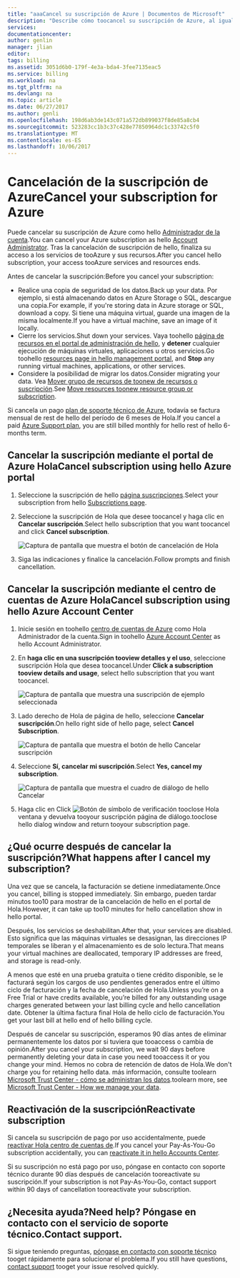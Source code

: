 ```yaml
---
title: "aaaCancel su suscripción de Azure | Documentos de Microsoft"
description: "Describe cómo toocancel su suscripción de Azure, al igual que la suscripción de prueba gratuita de Hola"
services: 
documentationcenter: 
author: genlin
manager: jlian
editor: 
tags: billing
ms.assetid: 3051d6b0-179f-4e3a-bda4-3fee7135eac5
ms.service: billing
ms.workload: na
ms.tgt_pltfrm: na
ms.devlang: na
ms.topic: article
ms.date: 06/27/2017
ms.author: genli
ms.openlocfilehash: 198d6ab3de143c071a572db899037f8de85a8cb4
ms.sourcegitcommit: 523283cc1b3c37c428e77850964dc1c33742c5f0
ms.translationtype: MT
ms.contentlocale: es-ES
ms.lasthandoff: 10/06/2017
---
```

# <a name="cancel-your-subscription-for-azure"></a><span data-ttu-id="cb2ea-103">Cancelación de la suscripción de Azure</span><span class="sxs-lookup"><span data-stu-id="cb2ea-103">Cancel your subscription for Azure</span></span>

<span data-ttu-id="cb2ea-104">Puede cancelar su suscripción de Azure como hello [Administrador de la cuenta](billing-subscription-transfer.md#whoisaa).</span><span class="sxs-lookup"><span data-stu-id="cb2ea-104">You can cancel your Azure subscription as hello [Account Administrator](billing-subscription-transfer.md#whoisaa).</span></span> <span data-ttu-id="cb2ea-105">Tras la cancelación de suscripción de hello, finaliza su acceso a los servicios de tooAzure y sus recursos.</span><span class="sxs-lookup"><span data-stu-id="cb2ea-105">After you cancel hello subscription, your access tooAzure services and resources ends.</span></span>

<span data-ttu-id="cb2ea-106">Antes de cancelar la suscripción:</span><span class="sxs-lookup"><span data-stu-id="cb2ea-106">Before you cancel your subscription:</span></span>

* <span data-ttu-id="cb2ea-107">Realice una copia de seguridad de los datos.</span><span class="sxs-lookup"><span data-stu-id="cb2ea-107">Back up your data.</span></span> <span data-ttu-id="cb2ea-108">Por ejemplo, si está almacenando datos en Azure Storage o SQL, descargue una copia.</span><span class="sxs-lookup"><span data-stu-id="cb2ea-108">For example, if you're storing data in Azure storage or SQL, download a copy.</span></span> <span data-ttu-id="cb2ea-109">Si tiene una máquina virtual, guarde una imagen de la misma localmente.</span><span class="sxs-lookup"><span data-stu-id="cb2ea-109">If you have a virtual machine, save an image of it locally.</span></span>
* <span data-ttu-id="cb2ea-110">Cierre los servicios.</span><span class="sxs-lookup"><span data-stu-id="cb2ea-110">Shut down your services.</span></span> <span data-ttu-id="cb2ea-111">Vaya toohello [página de recursos en el portal de administración de hello](https://ms.portal.azure.com/?flight=1#blade/HubsExtension/Resources/resourceType/Microsoft.Resources%2Fresources), y **detener** cualquier ejecución de máquinas virtuales, aplicaciones u otros servicios.</span><span class="sxs-lookup"><span data-stu-id="cb2ea-111">Go toohello [resources page in hello management portal](https://ms.portal.azure.com/?flight=1#blade/HubsExtension/Resources/resourceType/Microsoft.Resources%2Fresources), and **Stop** any running virtual machines, applications, or other services.</span></span>
* <span data-ttu-id="cb2ea-112">Considere la posibilidad de migrar los datos.</span><span class="sxs-lookup"><span data-stu-id="cb2ea-112">Consider migrating your data.</span></span> <span data-ttu-id="cb2ea-113">Vea [Mover grupo de recursos de toonew de recursos o suscripción](../azure-resource-manager/resource-group-move-resources.md).</span><span class="sxs-lookup"><span data-stu-id="cb2ea-113">See [Move resources toonew resource group or subscription](../azure-resource-manager/resource-group-move-resources.md).</span></span>

<span data-ttu-id="cb2ea-114">Si cancela un pago [plan de soporte técnico de Azure](https://azure.microsoft.com/support/plans/), todavía se factura mensual de rest de hello del período de 6 meses de Hola.</span><span class="sxs-lookup"><span data-stu-id="cb2ea-114">If you cancel a paid [Azure Support plan](https://azure.microsoft.com/support/plans/), you are still billed monthly for hello rest of hello 6-months term.</span></span>

## <a name="cancel-subscription-using-hello-azure-portal"></a><span data-ttu-id="cb2ea-115">Cancelar la suscripción mediante el portal de Azure Hola</span><span class="sxs-lookup"><span data-stu-id="cb2ea-115">Cancel subscription using hello Azure portal</span></span>

1. <span data-ttu-id="cb2ea-116">Seleccione la suscripción de hello [página suscripciones](https://portal.azure.com/#blade/Microsoft_Azure_Billing/SubscriptionsBlade).</span><span class="sxs-lookup"><span data-stu-id="cb2ea-116">Select your subscription from hello [Subscriptions page](https://portal.azure.com/#blade/Microsoft_Azure_Billing/SubscriptionsBlade).</span></span>

1. <span data-ttu-id="cb2ea-117">Seleccione la suscripción de Hola que desee toocancel y haga clic en **Cancelar suscripción**.</span><span class="sxs-lookup"><span data-stu-id="cb2ea-117">Select hello subscription that you want toocancel and click **Cancel subscription**.</span></span>

    ![Captura de pantalla que muestra el botón de cancelación de Hola](./media/billing-how-to-cancel-azure-subscription/cancel_ibiza.png)

1. <span data-ttu-id="cb2ea-119">Siga las indicaciones y finalice la cancelación.</span><span class="sxs-lookup"><span data-stu-id="cb2ea-119">Follow prompts and finish cancellation.</span></span>

## <a name="cancel-subscription-using-hello-azure-account-center"></a><span data-ttu-id="cb2ea-120">Cancelar la suscripción mediante el centro de cuentas de Azure Hola</span><span class="sxs-lookup"><span data-stu-id="cb2ea-120">Cancel subscription using hello Azure Account Center</span></span>

1. <span data-ttu-id="cb2ea-121">Inicie sesión en toohello [centro de cuentas de Azure](https://account.windowsazure.com/subscriptions) como Hola Administrador de la cuenta.</span><span class="sxs-lookup"><span data-stu-id="cb2ea-121">Sign in toohello [Azure Account Center](https://account.windowsazure.com/subscriptions) as hello Account Administrator.</span></span>

1. <span data-ttu-id="cb2ea-122">En **haga clic en una suscripción tooview detalles y el uso**, seleccione suscripción Hola que desea toocancel.</span><span class="sxs-lookup"><span data-stu-id="cb2ea-122">Under **Click a subscription tooview details and usage**, select hello subscription that you want toocancel.</span></span>

    ![Captura de pantalla que muestra una suscripción de ejemplo seleccionada](./media/billing-how-to-cancel-azure-subscription/Selectsub.png)

1. <span data-ttu-id="cb2ea-124">Lado derecho de Hola de página de hello, seleccione **Cancelar suscripción**.</span><span class="sxs-lookup"><span data-stu-id="cb2ea-124">On hello right side of hello page, select **Cancel Subscription**.</span></span>

    ![Captura de pantalla que muestra el botón de hello Cancelar suscripción](./media/billing-how-to-cancel-azure-subscription/cancelsub.png)

1. <span data-ttu-id="cb2ea-126">Seleccione **Sí, cancelar mi suscripción**.</span><span class="sxs-lookup"><span data-stu-id="cb2ea-126">Select **Yes, cancel my subscription**.</span></span>

    ![Captura de pantalla que muestra el cuadro de diálogo de hello Cancelar](./media/billing-how-to-cancel-azure-subscription/cancelbox.png)

1. <span data-ttu-id="cb2ea-128">Haga clic en </span><span class="sxs-lookup"><span data-stu-id="cb2ea-128">Click</span></span> ![Botón de símbolo de verificación](./media/billing-how-to-cancel-azure-subscription/checkbutton.png) <span data-ttu-id="cb2ea-130">tooclose Hola ventana y devuelva tooyour suscripción página de diálogo.</span><span class="sxs-lookup"><span data-stu-id="cb2ea-130">tooclose hello dialog window and return tooyour subscription page.</span></span>

## <a name="what-happens-after-i-cancel-my-subscription"></a><span data-ttu-id="cb2ea-131">¿Qué ocurre después de cancelar la suscripción?</span><span class="sxs-lookup"><span data-stu-id="cb2ea-131">What happens after I cancel my subscription?</span></span>

<span data-ttu-id="cb2ea-132">Una vez que se cancela, la facturación se detiene inmediatamente.</span><span class="sxs-lookup"><span data-stu-id="cb2ea-132">Once you cancel, billing is stopped immediately.</span></span> <span data-ttu-id="cb2ea-133">Sin embargo, pueden tardar minutos too10 para mostrar de la cancelación de hello en el portal de Hola.</span><span class="sxs-lookup"><span data-stu-id="cb2ea-133">However, it can take up too10 minutes for hello cancellation show in hello portal.</span></span>

<span data-ttu-id="cb2ea-134">Después, los servicios se deshabilitan.</span><span class="sxs-lookup"><span data-stu-id="cb2ea-134">After that, your services are disabled.</span></span> <span data-ttu-id="cb2ea-135">Esto significa que las máquinas virtuales se desasignan, las direcciones IP temporales se liberan y el almacenamiento es de solo lectura.</span><span class="sxs-lookup"><span data-stu-id="cb2ea-135">That means your virtual machines are deallocated, temporary IP addresses are freed, and storage is read-only.</span></span>

<span data-ttu-id="cb2ea-136">A menos que esté en una prueba gratuita o tiene crédito disponible, se le facturará según los cargos de uso pendientes generados entre el último ciclo de facturación y la fecha de cancelación de Hola.</span><span class="sxs-lookup"><span data-stu-id="cb2ea-136">Unless you’re on a Free Trial or have credits available, you’re billed for any outstanding usage charges generated between your last billing cycle and hello cancellation date.</span></span> <span data-ttu-id="cb2ea-137">Obtener la última factura final Hola de hello ciclo de facturación.</span><span class="sxs-lookup"><span data-stu-id="cb2ea-137">You get your last bill at hello end of hello billing cycle.</span></span>

<span data-ttu-id="cb2ea-138">Después de cancelar su suscripción, esperamos 90 días antes de eliminar permanentemente los datos por si tuviera que tooaccess o cambia de opinión.</span><span class="sxs-lookup"><span data-stu-id="cb2ea-138">After you cancel your subscription, we wait 90 days before permanently deleting your data in case you need tooaccess it or you change your mind.</span></span> <span data-ttu-id="cb2ea-139">Hemos no cobra de retención de datos de Hola.</span><span class="sxs-lookup"><span data-stu-id="cb2ea-139">We don't charge you for retaining hello data.</span></span> <span data-ttu-id="cb2ea-140">más información, consulte toolearn [Microsoft Trust Center - cómo se administran los datos](https://go.microsoft.com/fwLink/p/?LinkID=822930&clcid=0x409).</span><span class="sxs-lookup"><span data-stu-id="cb2ea-140">toolearn more, see [Microsoft Trust Center - How we manage your data](https://go.microsoft.com/fwLink/p/?LinkID=822930&clcid=0x409).</span></span>

## <a name="reactivate-subscription"></a><span data-ttu-id="cb2ea-141">Reactivación de la suscripción</span><span class="sxs-lookup"><span data-stu-id="cb2ea-141">Reactivate subscription</span></span>

<span data-ttu-id="cb2ea-142">Si cancela su suscripción de pago por uso accidentalmente, puede [reactivar Hola centro de cuentas de](billing-subscription-become-disable.md).</span><span class="sxs-lookup"><span data-stu-id="cb2ea-142">If you cancel your Pay-As-You-Go subscription accidentally, you can [reactivate it in hello Accounts Center](billing-subscription-become-disable.md).</span></span>

<span data-ttu-id="cb2ea-143">Si su suscripción no está pago por uso, póngase en contacto con soporte técnico durante 90 días después de cancelación tooreactivate su suscripción.</span><span class="sxs-lookup"><span data-stu-id="cb2ea-143">If your subscription is not Pay-As-You-Go, contact support within 90 days of cancellation tooreactivate your subscription.</span></span>

## <a name="need-help-contact-support"></a><span data-ttu-id="cb2ea-144">¿Necesita ayuda?</span><span class="sxs-lookup"><span data-stu-id="cb2ea-144">Need help?</span></span> <span data-ttu-id="cb2ea-145">Póngase en contacto con el servicio de soporte técnico.</span><span class="sxs-lookup"><span data-stu-id="cb2ea-145">Contact support.</span></span>

<span data-ttu-id="cb2ea-146">Si sigue teniendo preguntas, [póngase en contacto con soporte técnico](https://portal.azure.com/?#blade/Microsoft_Azure_Support/HelpAndSupportBlade) tooget rápidamente para solucionar el problema.</span><span class="sxs-lookup"><span data-stu-id="cb2ea-146">If you still have questions, [contact support](https://portal.azure.com/?#blade/Microsoft_Azure_Support/HelpAndSupportBlade) tooget your issue resolved quickly.</span></span>

